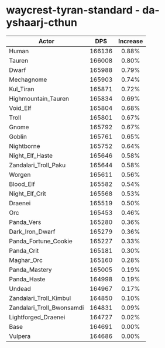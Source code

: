 # waycrest-tyran-standard - da-yshaarj-cthun
| Actor | DPS | Increase |
|---|:---:|:---:|
|Human|166136|0.88%|
|Tauren|166008|0.80%|
|Dwarf|165988|0.79%|
|Mechagnome|165903|0.74%|
|Kul_Tiran|165871|0.72%|
|Highmountain_Tauren|165834|0.69%|
|Void_Elf|165804|0.68%|
|Troll|165801|0.67%|
|Gnome|165792|0.67%|
|Goblin|165761|0.65%|
|Nightborne|165752|0.64%|
|Night_Elf_Haste|165646|0.58%|
|Zandalari_Troll_Paku|165644|0.58%|
|Worgen|165611|0.56%|
|Blood_Elf|165582|0.54%|
|Night_Elf_Crit|165568|0.53%|
|Draenei|165519|0.50%|
|Orc|165453|0.46%|
|Panda_Vers|165280|0.36%|
|Dark_Iron_Dwarf|165279|0.36%|
|Panda_Fortune_Cookie|165227|0.33%|
|Panda_Crit|165181|0.30%|
|Maghar_Orc|165160|0.28%|
|Panda_Mastery|165005|0.19%|
|Panda_Haste|164998|0.19%|
|Undead|164967|0.17%|
|Zandalari_Troll_Kimbul|164850|0.10%|
|Zandalari_Troll_Bwonsamdi|164831|0.09%|
|Lightforged_Draenei|164727|0.02%|
|Base|164691|0.00%|
|Vulpera|164686|0.00%|
